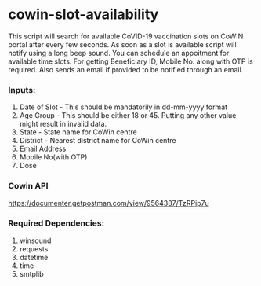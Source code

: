 # cowin-slot-availability

This script will search for available CoVID-19 vaccination slots on CoWIN portal after every few seconds. As soon as a slot is available script will notify using a long beep sound. You can schedule an appoitment for available time slots. For getting Beneficiary ID, Mobile No. along with OTP is required.
Also sends an email if provided to be notified through an email.

### Inputs:
1. Date of Slot - This should be mandatorily in dd-mm-yyyy format
2. Age Group - This should be either 18 or 45. Putting any other value might result in invalid data.
3. State - State name for CoWin centre
4. District - Nearest district name for CoWin centre
5. Email Address
6. Mobile No(with OTP)
7. Dose

### Cowin API
https://documenter.getpostman.com/view/9564387/TzRPip7u

### Required Dependencies:
1. winsound
2. requests
3. datetime
4. time
5. smtplib
